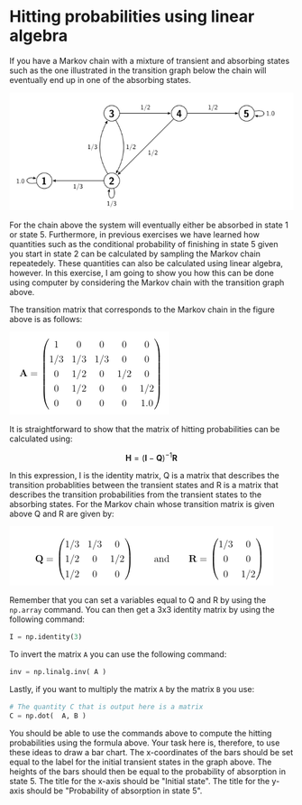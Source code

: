 # Hitting probabilities using linear algebra

If you have a Markov chain with a mixture of transient and absorbing states such as the one illustrated in the transition graph below the chain will eventually end up in one of the absorbing states.

![](chain.png)

For the chain above the system will eventually either be absorbed in state 1 or state 5.  Furthermore, in previous exercises we have learned how quantities such as the conditional probability of finishing in state 5 given you start in state 2 can be calculated by sampling the Markov chain repeatedely.  These quantities can also be calculated using linear algebra, however.  In this exercise, I am going to show you how this can be done using computer by considering the Markov chain with the transition graph above.

The transition matrix that corresponds to the Markov chain in the figure above is as follows:

![](matrix.png)

It is straightforward to show that the matrix of hitting probabilities can be calculated using:

$$
\mathbf{H}=(\mathbf{I}-\mathbf{Q})^{-1}\mathbf{R}
$$

In this expression, I is the identity matrix, Q is a matrix that describes the transition probablities between the transient states and R is a matrix that describes the transition probabilities from the transient states to the absorbing states.  For the Markov chain whose transition matrix is given above Q and R are given by:

![](QR.png)

Remember that you can set a variables equal to Q and R by using the `np.array` command.  You can then get a 3x3 identity matrix by using the following command:

```python
I = np.identity(3)
```

To invert the matrix `A` you can use the following command:

```python
inv = np.linalg.inv( A )
```

Lastly, if you want to multiply the matrix `A` by the matrix `B` you use:

```python
# The quantity C that is output here is a matrix
C = np.dot(  A, B )
```

You should be able to use the commands above to compute the hitting probabilities using the formula above.  Your task here is, therefore, to use these ideas to draw a bar chart.  The x-coordinates of the bars should be set equal to the label for the initial transient states in the graph above.  The heights of the bars should then be equal to the probability of absorption in state 5.  The title for the x-axis should be "Initial state".  The title for the y-axis should be "Probability of absorption in state 5".

